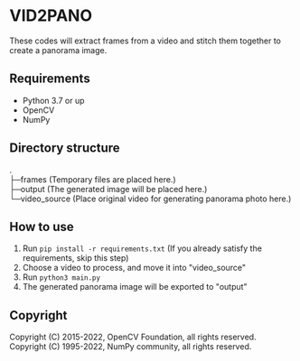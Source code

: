 # VID2PANO

These codes will extract frames from a video and stitch them together to create a panorama image.

## Requirements
- Python 3.7 or up
- OpenCV
- NumPy

## Directory structure
.  
├─frames (Temporary files are placed here.)  
├─output (The generated image will be placed here.)  
└─video_source (Place original video for generating panorama photo here.)  

## How to use
1. Run ```pip install -r requirements.txt``` (If you already satisfy the requirements, skip this step)
2. Choose a video to process, and move it into "video_source"
3. Run ```python3 main.py```
4. The generated panorama image will be exported to "output"

## Copyright
Copyright (C) 2015-2022, OpenCV Foundation, all rights reserved.  
Copyright (C) 1995-2022, NumPy community, all rights reserved.